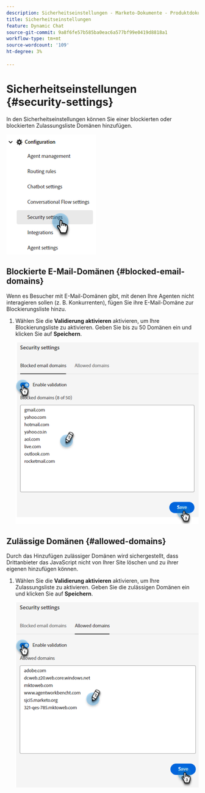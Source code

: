 ```yaml
---
description: Sicherheitseinstellungen - Marketo-Dokumente - Produktdokumentation
title: Sicherheitseinstellungen
feature: Dynamic Chat
source-git-commit: 9a8f6fe57b585ba0eac6a577bf99e0419d8818a1
workflow-type: tm+mt
source-wordcount: '109'
ht-degree: 3%

---
```


# Sicherheitseinstellungen {#security-settings}

In den Sicherheitseinstellungen können Sie einer blockierten oder blockierten Zulassungsliste Domänen hinzufügen.

![](assets/security-settings-1.png)

## Blockierte E-Mail-Domänen {#blocked-email-domains}

Wenn es Besucher mit E-Mail-Domänen gibt, mit denen Ihre Agenten nicht interagieren sollen (z. B. Konkurrenten), fügen Sie ihre E-Mail-Domäne zur Blockierungsliste hinzu.

1. Wählen Sie die **Validierung aktivieren** aktivieren, um Ihre Blockierungsliste zu aktivieren. Geben Sie bis zu 50 Domänen ein und klicken Sie auf **Speichern**.

   ![](assets/security-settings-2.png)

## Zulässige Domänen {#allowed-domains}

Durch das Hinzufügen zulässiger Domänen wird sichergestellt, dass Drittanbieter das JavaScript nicht von Ihrer Site löschen und zu ihrer eigenen hinzufügen können.

1. Wählen Sie die **Validierung aktivieren** aktivieren, um Ihre Zulassungsliste zu aktivieren. Geben Sie die zulässigen Domänen ein und klicken Sie auf **Speichern**.

   ![](assets/security-settings-3.png)
